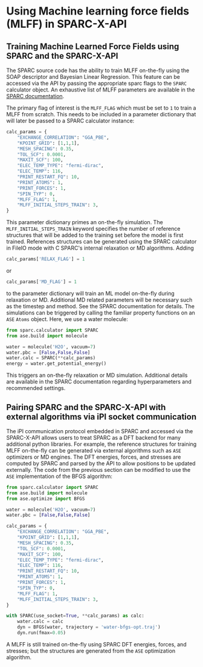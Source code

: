 # Using Machine learning force fields (MLFF) in SPARC-X-API

## Training Machine Learned Force Fields using SPARC and the SPARC-X-API

The SPARC source code has the ability to train MLFF on-the-fly using
the SOAP descriptor and Bayesian Linear Regression. This feature can
be accessed via the API by passing the appropriate sparc flags to the
`SPARC` calculator object. An exhaustive list of MLFF parameters are
available in the [SPARC
documentation](https://github.com/SPARC-X/SPARC/tree/master/doc).

The primary flag of interest is the `MLFF_FLAG` which must be set to `1` to train a MLFF from scratch. This needs to be included in a parameter dictionary that will later be passed to a SPARC calculator instance:

```python
calc_params = {
    "EXCHANGE_CORRELATION": "GGA_PBE",
    "KPOINT_GRID": [1,1,1],
    "MESH_SPACING": 0.35,
    "TOL_SCF": 0.0001,
    "MAXIT_SCF": 100,
    "ELEC_TEMP_TYPE": "fermi-dirac",
    "ELEC_TEMP": 116,
    "PRINT_RESTART_FQ": 10,
    "PRINT_ATOMS": 1,
    "PRINT_FORCES": 1,
    "SPIN_TYP": 0,
    "MLFF_FLAG": 1,
    "MLFF_INITIAL_STEPS_TRAIN": 3,
}
```
This parameter dictionary primes an on-the-fly simulation. The `MLFF_INITIAL_STEPS_TRAIN` keyword specifies the number of reference structures that will be added to the training set before the model is first trained. References structures can be generated using the SPARC calculator in FileIO mode with C SPARC's internal relaxation or MD algorithms. Adding

```python
calc_params['RELAX_FLAG'] = 1
```

or

```python
calc_params['MD_FLAG'] = 1
```

to the parameter dictionary will train an ML model on-the-fly during
relaxation or MD. Additional MD related parameters will be necessary
such as the timestep and method. See the SPARC documentation for
details. The simulations can be triggered by calling the familiar
property functions on an `ASE` `Atoms` object. Here, we use a water
molecule:

```python
from sparc.calculator import SPARC
from ase.build import molecule

water = molecule('H2O', vacuum=7)
water.pbc = [False,False,False]
water.calc = SPARC(**calc_params)
energy = water.get_potential_energy()
```

This triggers an on-the-fly relaxation or MD simulation. Additional
details are available in the SPARC documentation regarding
hyperparameters and recommended settings.

## Pairing SPARC and the SPARC-X-API with external algorithms via iPI socket communication

The iPI communication protocol embedded in SPARC and accessed via the
SPARC-X-API allows users to treat SPARC as a DFT backend for many
additional python libraries. For example, the reference structures for
training MLFF on-the-fly can be generated via external algorithms such
as `ASE` optimizers or MD engines. The DFT energies, forces, and
stresses are computed by SPARC and parsed by the API to allow
positions to be updated externally. The code from the previous section
can be modified to use the `ASE` implementation of the BFGS algorithm:

```python
from sparc.calculator import SPARC
from ase.build import molecule
from ase.optimize import BFGS

water = molecule('H2O', vacuum=7)
water.pbc = [False,False,False]

calc_params = {
    "EXCHANGE_CORRELATION": "GGA_PBE",
    "KPOINT_GRID": [1,1,1],
    "MESH_SPACING": 0.35,
    "TOL_SCF": 0.0001,
    "MAXIT_SCF": 100,
    "ELEC_TEMP_TYPE": "fermi-dirac",
    "ELEC_TEMP": 116,
    "PRINT_RESTART_FQ": 10,
    "PRINT_ATOMS": 1,
    "PRINT_FORCES": 1,
    "SPIN_TYP": 0,
    "MLFF_FLAG": 1,
    "MLFF_INITIAL_STEPS_TRAIN": 3,
}

with SPARC(use_socket=True, **calc_params) as calc:
    water.calc = calc
    dyn = BFGS(water, trajectory = 'water-bfgs-opt.traj')
    dyn.run(fmax=0.05)
```

A MLFF is still trained on-the-fly using SPARC DFT energies, forces, and stresses; but the structures are generated from the `ASE` optimization algorithm.
